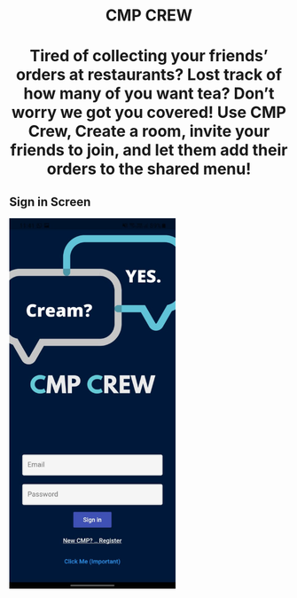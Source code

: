 <html><H1 align="center">

CMP CREW
 </H1>
<H1 align="center">

Tired of collecting your friends’ orders at restaurants? Lost track of how many of you want tea? Don’t worry we got you covered! Use CMP Crew, Create a room, invite your friends to join, and let them add their orders to the shared menu!

## Sign in Screen
<p float="left">
  <img src="Screenshots/signin.jpeg" width="300" />
</p>
